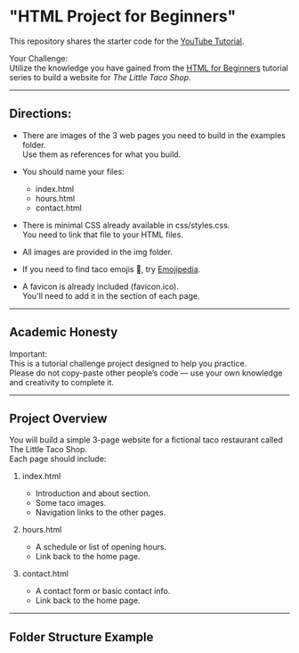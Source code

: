 # "HTML Project for Beginners"

This repository shares the starter code for the [YouTube Tutorial](https://youtu.be/brcHK3P6ChQ).

Your Challenge:  
Utilize the knowledge you have gained from the [HTML for Beginners](https://www.youtube.com/playlist?list=PL0Zuz27SZ-6OlAwitnFUubtE93DO-10vu) tutorial series to build a website for *The Little Taco Shop*.

---

## Directions:

- There are images of the 3 web pages you need to build in the examples folder.  
  Use them as references for what you build.

- You should name your files:
  - index.html
  - hours.html
  - contact.html

- There is minimal CSS already available in css/styles.css.  
  You need to link that file to your HTML files.

- All images are provided in the img folder.

- If you need to find taco emojis 🌮, try [Emojipedia](https://emojipedia.org/taco/).

- A favicon is already included (favicon.ico).  
  You'll need to add it in the <head> section of each page.

---

## Academic Honesty

Important:  
This is a tutorial challenge project designed to help you practice.  
Please do not copy-paste other people’s code — use your own knowledge and creativity to complete it.

---

## Project Overview

You will build a simple 3-page website for a fictional taco restaurant called The Little Taco Shop.  
Each page should include:

1. index.html
   - Introduction and about section.
   - Some taco images.
   - Navigation links to the other pages.

2. hours.html
   - A schedule or list of opening hours.
   - Link back to the home page.

3. contact.html
   - A contact form or basic contact info.
   - Link back to the home page.

---

## Folder Structure Example